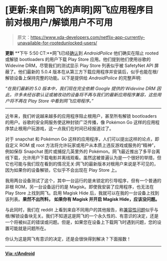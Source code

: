 # [更新:来自网飞的声明]网飞应用程序目前对根用户/解锁用户不可用

> 原文：<https://www.xda-developers.com/netflix-app-currently-unavailable-for-rootedunlocked-users/>

**更新** **下午 5:50 CT:**网飞已经[确认](http://www.androidpolice.com/2017/05/13/netflix-confirms-blocking-rootedunlocked-devices-app-still-working-now/)到 *AndroidPolice* 他们确实在阻止 rooted 或解锁 bootloaders 的用户下载 Play Store 应用。他们提到他们使用谷歌的 Widevine DRM，尽管我们的测试显示 Play Store 列表似乎被 SafetyNet API 屏蔽了。他们最新的 5.0.4 版本在从第三方下载应用程序并安装后，似乎也能在根/解锁设备上保持完整的功能。以下是提供给 *AndroidPolice* 的完整声明:

*“在我们最新的 5.0 版本中，我们现在完全依赖 Google 提供的 Widevine DRM 因此，许多未经谷歌认证或被改动的设备将不再与我们的最新应用程序兼容，这些用户将不再在 Play Store 中看到网飞应用程序。”*

* * *

近年来，我们听说越来越多的应用程序阻止根用户，甚至所有解锁 bootloaders 的用户。谷歌的安全网服务使这种封锁广泛传播，像 Pokémon Go 这样的应用程序禁止根用户玩游戏，这一点我们在时间已经报道过了。

对于 snapchat 和 Pokémon Go 这样的应用程序，人们可以提出这样的论点，即自定义 ROM 或 root 方法将允许玩家或用户从本质上违反游戏或服务的“精神”，例如保存 Snapchat 图片或捕捉几英里外的 Pokémon。网飞最近推出了多平台离线下载，允许用户下载电影并离线观看。虽然这被普遍认为是一个很好的举措，但它也可能与我们现在看到的情况无关:网飞的最新版本对根用户来说是不可见的，因为如果你的设备解锁，它似乎不会出现在 Play Store 上。

我用两台设备测试了这个，其中一台运行的是未锁定的引导程序，但有一个普通的非根 ROM，另一台设备运行的是 Magisk。即使我安装了应用程序，也无法在 Play Store 上找到网飞。启用 Magisk Hide 后，我就可以在我的一台设备上找到该列表。**果然不出所料，** **如果你有 Magisk 并开启 Magisk Hide，应该没问题。**

与此同时，我们在 reddit 上看到来自不同用户的其他报告，称[兼容性问题](https://www.reddit.com/r/GooglePixel/comments/69h72b/us_netflix_no_longer_compatible/?st=j2nh7kes&sh=b1bb9fc4)似乎与根/解锁设备块无关。我们不知道这是网飞的一个永久性的、有意识的决定，还是一个将被纠正的错误或问题。但是，如果您在设备上下载网飞时遇到问题，您的设置可能就是问题所在。

你认为这是网飞有意识的决定，还是会很快得到解决？下面报数！

* * *

[**Via: r/Android**](https://www.reddit.com/r/Android/comments/6avu1s/netflix_app_gone_for_romed_and_or_rooted_devices/?st=j2nha3t2&sh=99da1e5a)